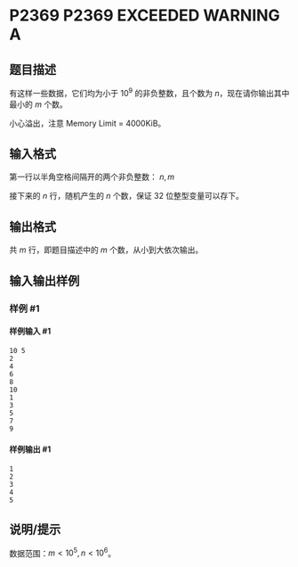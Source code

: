 # P2369 P2369 EXCEEDED WARNING A

## 题目描述

有这样一些数据，它们均为小于 $10^9$ 的非负整数，且个数为 $n$，现在请你输出其中最小的 $m$ 个数。

小心溢出，注意 Memory Limit = 4000KiB。


## 输入格式

第一行以半角空格间隔开的两个非负整数： $n, m$

接下来的 $n$ 行，随机产生的 $n$ 个数，保证 $32$ 位整型变量可以存下。


## 输出格式

共 $m$ 行，即题目描述中的 $m$ 个数，从小到大依次输出。


## 输入输出样例

### 样例 #1

#### 样例输入 #1

```
10 5
2
4
6
8
10
1
3
5
7
9
```

#### 样例输出 #1

```
1
2
3
4
5
```

## 说明/提示

数据范围：$m<10^5, n<10^6$。
